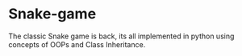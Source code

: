 # Snake-game
The classic Snake game is back, its all implemented in python using concepts of OOPs and Class Inheritance. 
